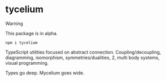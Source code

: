 # tycelium

> [!WARNING]
> This package is in alpha.
> 

```
npm i tycelium
```

TypeScript utilities focused on abstract connection. Coupling/decoupling, diagramming, isomorphism, symmetries/dualities, 2, multi body systems, visual programming.

Types go deep. Mycelium goes wide.
